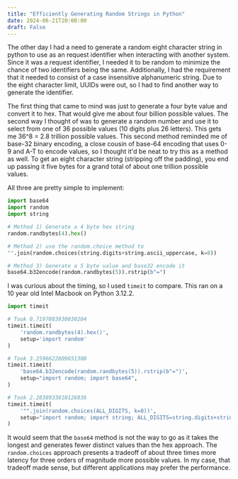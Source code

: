 ```yaml
---
title: "Efficiently Generating Random Strings in Python"
date: 2024-06-21T20:00:00
draft: False
---
```


The other day I had a need to generate a random eight character string in python to use as an request identifier when interacting with another system. Since it was a request identifier, I needed it to be random to minimize the chance of two identifiers being the same. Additionally, I had the requirement that it needed to consist of a case insensitive alphanumeric string. Due to the eight character limit, UUIDs were out, so I had to find another way to generate the identifier.

The first thing that came to mind was just to generate a four byte value and convert it to hex. That would give me about four billion possible values. The second way I thought of was to generate a random number and use it to select from one of 36 possible values (10 digits plus 26 letters). This gets me 36^8 = 2.8 trillion possible values. This second method reminded me of base-32 binary encoding, a close cousin of base-64 encoding that uses 0-9 and A-T to encode values, so I thought it'd be neat to try this as a method as well. To get an eight character string (stripping off the padding), you end up passing it five bytes for a grand total of about one trillion possible values.

All three are pretty simple to implement:

```python
import base64
import random
import string

# Method 1) Generate a 4 byte hex string
random.randbytes(4).hex()

# Method 2) use the random.choice method to
"".join(random.choices(string.digits+string.ascii_uppercase, k=8))

# Method 3) Generate a 5 byte value and base32 encode it
base64.b32encode(random.randbytes(5)).rstrip(b"=")
```

I was curious about the timing, so I used `timeit` to compare. This ran on a 10 year old Intel Macbook on Python 3.12.2.

``` python
import timeit

# Took 0.7197803930030204
timeit.timeit(
    'random.randbytes(4).hex()',
    setup='import random'
)

# Took 3.2596622809651308
timeit.timeit(
    'base64.b32encode(random.randbytes(5)).rstrip(b"=")',
    setup="import random; import base64",
)

# Took 2.2838933810126036
timeit.timeit(
    '"".join(random.choices(ALL_DIGITS, k=8))',
    setup="import random; import string; ALL_DIGITS=string.digits+string.ascii_uppercase",
)
```

It would seem that the `base64` method is not the way to go as it takes the longest and generates fewer distinct values than the hex approach. The `random.choices` approach presents a tradeoff of about three times more latency for three orders of magnitude more possible values. In my case, that tradeoff made sense, but different applications may prefer the performance.
